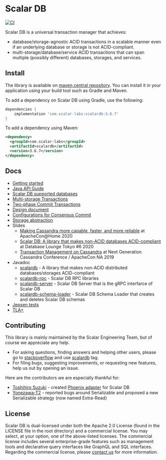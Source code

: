 # Scalar DB

[![CI](https://github.com/scalar-labs/scalardb/actions/workflows/ci.yaml/badge.svg?branch=master)](https://github.com/scalar-labs/scalardb/actions/workflows/ci.yaml)

Scalar DB is a universal transaction manager that achieves:
- database/storage-agnostic ACID transactions in a scalable manner even if an underlying database or storage is not ACID-compliant.
- multi-storage/database/service ACID transactions that can span multiple (possibly different) databases, storages, and services.

## Install
The library is available on [maven central repository](https://mvnrepository.com/artifact/com.scalar-labs/scalardb).
You can install it in your application using your build tool such as Gradle and Maven.

To add a dependency on Scalar DB using Gradle, use the following:
```gradle
dependencies {
    implementation 'com.scalar-labs:scalardb:3.6.7'
}
```

To add a dependency using Maven:
```xml
<dependency>
  <groupId>com.scalar-labs</groupId>
  <artifactId>scalardb</artifactId>
  <version>3.6.7</version>
</dependency>
```

## Docs
* [Getting started](docs/getting-started.md)
* [Java API Guide](docs/api-guide.md)
* [Scalar DB supported databases](docs/scalardb-supported-databases.md)
* [Multi-storage Transactions](docs/multi-storage-transactions.md)
* [Two-phase Commit Transactions](docs/two-phase-commit-transactions.md)
* [Design document](docs/design.md)
* [Configurations for Consensus Commit](docs/configurations-for-consensus-commit.md)
* [Storage abstraction](docs/storage-abstraction.md)
* Slides
    * [Making Cassandra more capable, faster, and more reliable](https://www.slideshare.net/scalar-inc/making-cassandra-more-capable-faster-and-more-reliable-at-apacheconhome-2020) at ApacheCon@Home 2020
    * [Scalar DB: A library that makes non-ACID databases ACID-compliant](https://www.slideshare.net/scalar-inc/scalar-db-a-library-that-makes-nonacid-databases-acidcompliant) at Database Lounge Tokyo #6 2020
    * [Transaction Management on Cassandra](https://www.slideshare.net/scalar-inc/transaction-management-on-cassandra) at Next Generation Cassandra Conference / ApacheCon NA 2019
* Javadoc
    * [scalardb](https://javadoc.io/doc/com.scalar-labs/scalardb/latest/index.html) - A library that makes non-ACID distributed databases/storages ACID-compliant
    * [scalardb-rpc](https://javadoc.io/doc/com.scalar-labs/scalardb-rpc/latest/index.html) - Scalar DB RPC libraries
    * [scalardb-server](https://javadoc.io/doc/com.scalar-labs/scalardb-server/latest/index.html) - Scalar DB Server that is the gRPC interfarce of Scalar DB
    * [scalardb-schema-loader](https://javadoc.io/doc/com.scalar-labs/scalardb-schema-loader/latest/index.html) - Scalar DB Schema Loader that creates and deletes Scalar DB schemas
* [Jepsen tests](https://github.com/scalar-labs/scalar-jepsen)
* [TLA+](tla+/consensus-commit/README.md)

## Contributing
This library is mainly maintained by the Scalar Engineering Team, but of course we appreciate any help.

* For asking questions, finding answers and helping other users, please go to [stackoverflow](https://stackoverflow.com/) and use [scalardb](https://stackoverflow.com/questions/tagged/scalardb) tag.
* For filing bugs, suggesting improvements, or requesting new features, help us out by opening an issue.

Here are the contributors we are especially thankful for:
- [Toshihiro Suzuki](https://github.com/brfrn169) - created [Phoenix adapter](https://github.com/scalar-labs/scalardb-phoenix) for Scalar DB
- [Yonezawa-T2](https://github.com/Yonezawa-T2) - reported bugs around Serializable and proposed a new Serializable strategy (now named Extra-Read)

## License
Scalar DB is dual-licensed under both the Apache 2.0 License (found in the LICENSE file in the root directory) and a commercial license.
You may select, at your option, one of the above-listed licenses.
The commercial license includes several enterprise-grade features such as management tools and declarative query interfaces like GraphQL and SQL interfaces.
Regarding the commercial license, please [contact us](https://scalar-labs.com/contact_us/) for more information.
